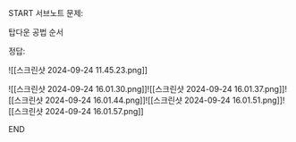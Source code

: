 START
서브노트
문제:

탑다운 공법 순서 

정답:

![[스크린샷 2024-09-24 11.45.23.png]]

![[스크린샷 2024-09-24 16.01.30.png]]![[스크린샷 2024-09-24 16.01.37.png]]![[스크린샷 2024-09-24 16.01.44.png]]![[스크린샷 2024-09-24 16.01.51.png]]![[스크린샷 2024-09-24 16.01.57.png]]
<!--ID: 1727230729558-->
END